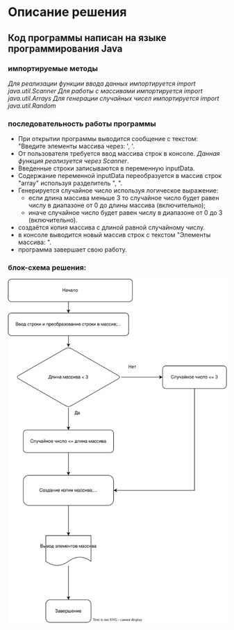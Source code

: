 # Описание решения
## Код программы написан на языке программирования Java

### импортируемые методы
_Для реализации функции ввода данных импортируется import java.util.Scanner_ 
_Для работы с массивами импортируется import java.util.Arrays_ 
_Для генерации случайных чисел импортируется import java.util.Random_ 

### последовательность работы программы

- При открытии программы выводится сообщение с текстом: "Введите элементы массива через: ', '.
- От пользователя требуется ввод массива строк в консоле.
    _Данная функция реализуется через Scanner_. 
- Введенные строки записываются в переменную inputData.
- Содержание переменной inputData переобразуется в массив строк "array" используя разделитель ", ".
- Генерируется случайное число используя логическое выражение:
    * если длина массива меньше 3 то случайное число будет равен числу в диапазоне от 0 до длины массива (включительно);
    * иначе случайное число будет равен числу в диапазоне от 0 до 3 (включительно).
- создаётся копия массива с длиной равной случайному числу.
- в консоле выводится новый массив строк с текстом "Элементы массива: ".
- программа завершает свою работу.

### блок-схема решения: 
![Изображение](Cheme.svg "Блок-схема")